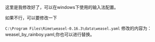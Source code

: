 这里是我修改好了，可以在windows下使用的输入法配置。

如果不行，可以要修改一下

`C:\Program Files\Rime\weasel-0.16.3\data\weasel.yaml` 修改的内容为： weasel_by_rainboy.yaml,你也可以进行替换。